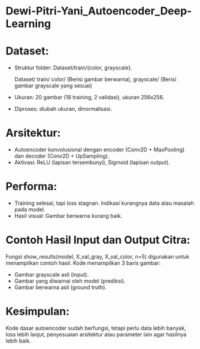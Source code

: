 # Dewi-Pitri-Yani_Autoencoder_Deep-Learning

# Dataset:
- Struktur folder: Dataset/train/{color, grayscale}.
  
  Dataset/
    train/
        color/      (Berisi gambar berwarna),
        grayscale/  (Berisi gambar grayscale yang sesuai)
  
- Ukuran: 20 gambar (18 training, 2 validasi), ukuran 256x256.
- Diproses: diubah ukuran, dinormalisasi.

# Arsitektur:
- Autoencoder konvolusional dengan encoder (Conv2D + MaxPooling) dan decoder (Conv2D + UpSampling).
- Aktivasi: ReLU (lapisan tersembunyi), Sigmoid (lapisan output).

# Performa:
- Training selesai, tapi loss stagnan. Indikasi kurangnya data atau masalah pada model.
- Hasil visual: Gambar berwarna kurang baik.

# Contoh Hasil Input dan Output Citra:
Fungsi show_results(model, X_val_gray, X_val_color, n=5) digunakan untuk menampilkan contoh hasil. Kode menampilkan 3 baris gambar:
- Gambar grayscale asli (input).
- Gambar yang diwarnai oleh model (prediksi).
- Gambar berwarna asli (ground truth).

# Kesimpulan:
Kode dasar autoencoder sudah berfungsi, tetapi perlu data lebih banyak, loss lebih lanjut, penyesuaian arsitektur atau parameter lain agar hasilnya lebih baik. 
